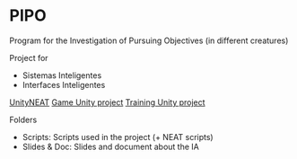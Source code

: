 # PIPO
Program for the Investigation of Pursuing Objectives (in different creatures)

Project for
* Sistemas Inteligentes
* Interfaces Inteligentes

[UnityNEAT](https://github.com/lordjesus/UnityNEAT)
[Game Unity project]()
[Training Unity project](https://drive.google.com/open?id=1qarURAvm1PKqzQ4ALgHL78Q3IwuzzoCy)

Folders
* Scripts: Scripts used in the project (+ NEAT scripts)
* Slides & Doc: Slides and document about the IA
